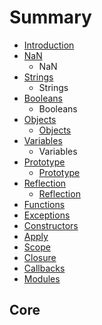 # Summary

* [Introduction](README.md)
* [NaN](nan.md)
    * NaN
* [Strings](strings.md)
    * Strings
* [Booleans](booleans.md)
    * Booleans
* [Objects](objects.md)
    * [Objects](objects.md)
* [Variables](variables.md)
    * Variables
* [Prototype](prototype.md)
    * [Prototype](prototype.md)
* [Reflection](reflection.md)
    * [Reflection](reflection.md)
* [Functions](functions.md)
* [Exceptions](exceptions.md)
* [Constructors](constructors.md)
* [Apply](apply.md)
* [Scope](scope.md)
* [Closure](closure.md)
* [Callbacks](callbacks.md)
* [Modules](modules.md)

## Core

